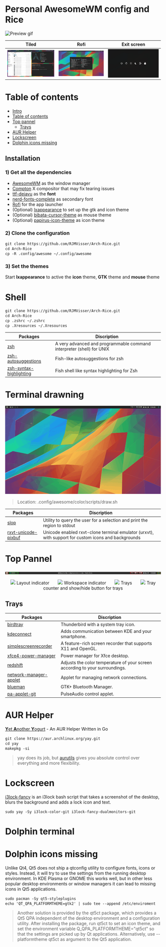 Personal AwesomeWM config and Rice
==================================

![Preview gif](rice.gif?raw=true)

| Tiled         | Rofi         | Exit screen   |
|:-------------:|:-------------:|:-------------:|
|![](tiled.png)|![](rofi.png)|![](exitscreen.png)|
    
Table of contents
=================
<!--ts-->
   * [Intro](#personal-awesomewm-config-and-rice)
   * [Table of contents](#table-of-contents)
   * [Top pannel](#top-pannel)
      * [Trays](#trays)
   * [AUR Helper](#aur-helper)
   * [Lockscreen](#lockscreen)
   * [Dolphin icons missing](#dolphin-icons-missing)
<!--te-->

## Installation

### 1) Get all the dependencies
- [AwesomeWM](https://awesomewm.org/) as the window manager
- [Compton](https://github.com/yshui/compton) X compositor that may fix tearing issues
- [ttf-dejavu](https://dejavu-fonts.github.io/) as the **font**
- [nerd-fonts-complete](https://github.com/ryanoasis/nerd-fonts) as secondary font
- [Rofi](https://github.com/DaveDavenport/rofi) for the app launcher
- (Optional) [lxappearance](https://sourceforge.net/projects/lxde/files/LXAppearance/) to set up the gtk and icon theme
- (Optional) [bibata-cursor-theme](https://github.com/KaizIqbal/Bibata_Cursor) as mouse theme
- (Optional) [papirus-icon-theme](https://github.com/PapirusDevelopmentTeam/papirus-icon-theme) as icon theme

### 2) Clone the configuration

```
git clone https://github.com/RJMVisser/Arch-Rice.git 
cd Arch-Rice
cp -R .config/awesome ~/.config/awesome
```

### 3) Set the themes
Start **lxappearance** to active the **icon** theme, **GTK** theme and **mouse** theme

Shell
========

```
git clone https://github.com/RJMVisser/Arch-Rice.git 
cd Arch-Rice
cp .zshrc ~/.zshrc
cp .Xresources ~/.Xresources
```

| Packages |Discription|
|---|---|
|[zsh](https://www.zsh.org/)|A very advanced and programmable command interpreter (shell) for UNIX|
|[zsh-autosuggestions](https://github.com/zsh-users/zsh-autosuggestions)|Fish-like autosuggestions for zsh|
|[zsh-syntax-highlighting](https://github.com/zsh-users/zsh-syntax-highlighting)|Fish shell like syntax highlighting for Zsh|


Terminal drawning
=================

![draw preview gif](draw.gif?raw=true)

> Location: .config/awesome/color/scripts/draw.sh

| Packages |Discription|
|---|---|
|[slop](https://github.com/naelstrof/slop)|Utility to query the user for a selection and print the region to stdout|
|[rxvt-unicode-pixbuf](http://software.schmorp.de/pkg/rxvt-unicode.html)|Unicode enabled rxvt-clone terminal emulator (urxvt), with support for custom icons and backgrounds|

Top Pannel
==========
![Screenshot of top pannel](toppannel.png)


<p align="center">
<img src="https://placehold.it/15/fb5700/000000?text=+"> Layout indicator
&nbsp;&nbsp;&nbsp;&nbsp;&nbsp;
<img src="https://placehold.it/15/00fb02/000000?text=+"> Workspace indicator
&nbsp;&nbsp;&nbsp;&nbsp;&nbsp;
<img src="https://placehold.it/15/fb0000/000000?text=+"> Trays
&nbsp;&nbsp;&nbsp;&nbsp;&nbsp;
<img src="https://placehold.it/15/fbf100/000000?text=+"> Tray counter and show/hide button for trays 
</p>


Trays
-----

| Packages |Discription|
|---|---|
|[birdtray](https://github.com/gyunaev/birdtray)|Thunderbird with a system tray icon.|
|[kdeconnect](https://community.kde.org/KDEConnect)|Adds communication between KDE and your smartphone.|
|[simplescreenrecorder](http://www.maartenbaert.be/simplescreenrecorder/)|A feature-rich screen recorder that supports X11 and OpenGL.|
|[xfce4-power-manager](https://goodies.xfce.org/projects/applications/xfce4-power-manager)|Power manager for Xfce desktop.|
|[redshift](http://jonls.dk/redshift/)|Adjusts the color temperature of your screen according to your surroundings.|
|[network-manager-applet](https://wiki.gnome.org/Projects/NetworkManager/)|Applet for managing network connections.|
|[blueman](https://github.com/blueman-project/blueman)|GTK+ Bluetooth Manager.|
|[pa-applet-git](https://github.com/fernandotcl/pa-applet)|PulseAudio control applet.|


AUR Helper
==========
[**Y**et **A**nother **Y**ogurt](https://github.com/Jguer/yay) - An AUR Helper Written in Go
```
git clone https://aur.archlinux.org/yay.git
cd yay
makepkg -si
```
> yay does its job, but [aurutils](https://github.com/AladW/aurutils) gives you absolute control over everything and more flexibility.


Lockscreen
==========
[i3lock-fancy](https://github.com/meskarune/i3lock-fancy) is an i3lock bash script that takes a screenshot of the desktop, blurs the background and adds a lock icon and text.
```
sudo yay -Sy i3lock-color-git i3lock-fancy-dualmonitors-git
```

Dolphin terminal
================


Dolphin icons missing
=====================
Unlike Qt4, Qt5 does not ship a qtconfig utility to configure fonts, icons or styles. Instead, it will try to use the settings from the running desktop environment. In KDE Plasma or GNOME this works well, but in other less popular desktop environments or window managers it can lead to missing icons in Qt5 applications.
```
sudo pacman -Sy qt5-styleplugins  
echo 'QT_QPA_PLATFORMTHEME=gtk2' | sudo tee --append /etc/enviroment
```
> Another solution is provided by the qt5ct package, which provides a Qt5 QPA independent of the desktop environment and a configuration utility. After installing the package, run qt5ct to set an icon theme, and set the environment variable Q\_QPA\_PLATFORMTHEME="qt5ct" so that the settings are picked up by Qt applications. Alternatively, use --platformtheme qt5ct as argument to the Qt5 application. 
